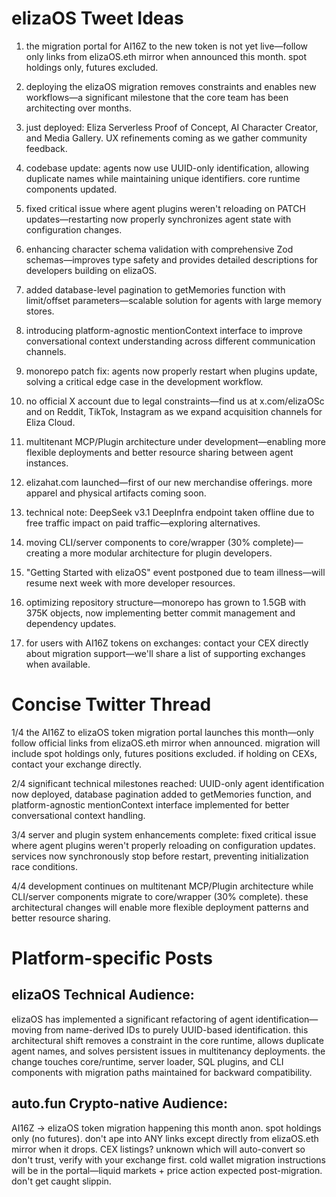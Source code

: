 # elizaOS Tweet Ideas

1. the migration portal for AI16Z to the new token is not yet live—follow only links from elizaOS.eth mirror when announced this month. spot holdings only, futures excluded.

2. deploying the elizaOS migration removes constraints and enables new workflows—a significant milestone that the core team has been architecting over months.

3. just deployed: Eliza Serverless Proof of Concept, AI Character Creator, and Media Gallery. UX refinements coming as we gather community feedback.

4. codebase update: agents now use UUID-only identification, allowing duplicate names while maintaining unique identifiers. core runtime components updated.

5. fixed critical issue where agent plugins weren't reloading on PATCH updates—restarting now properly synchronizes agent state with configuration changes.

6. enhancing character schema validation with comprehensive Zod schemas—improves type safety and provides detailed descriptions for developers building on elizaOS.

7. added database-level pagination to getMemories function with limit/offset parameters—scalable solution for agents with large memory stores.

8. introducing platform-agnostic mentionContext interface to improve conversational context understanding across different communication channels.

9. monorepo patch fix: agents now properly restart when plugins update, solving a critical edge case in the development workflow.

10. no official X account due to legal constraints—find us at x.com/elizaOSc and on Reddit, TikTok, Instagram as we expand acquisition channels for Eliza Cloud.

11. multitenant MCP/Plugin architecture under development—enabling more flexible deployments and better resource sharing between agent instances.

12. elizahat.com launched—first of our new merchandise offerings. more apparel and physical artifacts coming soon.

13. technical note: DeepSeek v3.1 DeepInfra endpoint taken offline due to free traffic impact on paid traffic—exploring alternatives.

14. moving CLI/server components to core/wrapper (30% complete)—creating a more modular architecture for plugin developers.

15. "Getting Started with elizaOS" event postponed due to team illness—will resume next week with more developer resources.

16. optimizing repository structure—monorepo has grown to 1.5GB with 375K objects, now implementing better commit management and dependency updates.

17. for users with AI16Z tokens on exchanges: contact your CEX directly about migration support—we'll share a list of supporting exchanges when available.

# Concise Twitter Thread

1/4 the AI16Z to elizaOS token migration portal launches this month—only follow official links from elizaOS.eth mirror when announced. migration will include spot holdings only, futures positions excluded. if holding on CEXs, contact your exchange directly.

2/4 significant technical milestones reached: UUID-only agent identification now deployed, database pagination added to getMemories function, and platform-agnostic mentionContext interface implemented for better conversational context handling.

3/4 server and plugin system enhancements complete: fixed critical issue where agent plugins weren't properly reloading on configuration updates. services now synchronously stop before restart, preventing initialization race conditions.

4/4 development continues on multitenant MCP/Plugin architecture while CLI/server components migrate to core/wrapper (30% complete). these architectural changes will enable more flexible deployment patterns and better resource sharing.

# Platform-specific Posts

## elizaOS Technical Audience:
elizaOS has implemented a significant refactoring of agent identification—moving from name-derived IDs to purely UUID-based identification. this architectural shift removes a constraint in the core runtime, allows duplicate agent names, and solves persistent issues in multitenancy deployments. the change touches core/runtime, server loader, SQL plugins, and CLI components with migration paths maintained for backward compatibility.

## auto.fun Crypto-native Audience:
AI16Z → elizaOS token migration happening this month anon. spot holdings only (no futures). don't ape into ANY links except directly from elizaOS.eth mirror when it drops. CEX listings? unknown which will auto-convert so don't trust, verify with your exchange first. cold wallet migration instructions will be in the portal—liquid markets + price action expected post-migration. don't get caught slippin.